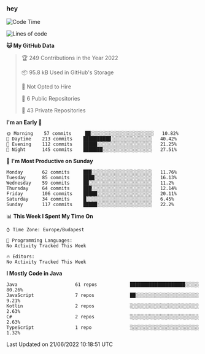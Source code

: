 ### hey

<!--START_SECTION:waka-->
![Code Time](http://img.shields.io/badge/Code%20Time-799%20hrs%209%20mins-blue)

![Lines of code](https://img.shields.io/badge/From%20Hello%20World%20I%27ve%20Written-508%20Thousand%20lines%20of%20code-blue)

**🐱 My GitHub Data** 

> 🏆 249 Contributions in the Year 2022
 > 
> 📦 95.8 kB Used in GitHub's Storage 
 > 
> 🚫 Not Opted to Hire
 > 
> 📜 6 Public Repositories 
 > 
> 🔑 43 Private Repositories  
 > 
**I'm an Early 🐤** 

```text
🌞 Morning    57 commits     ██░░░░░░░░░░░░░░░░░░░░░░░   10.82% 
🌆 Daytime    213 commits    ██████████░░░░░░░░░░░░░░░   40.42% 
🌃 Evening    112 commits    █████░░░░░░░░░░░░░░░░░░░░   21.25% 
🌙 Night      145 commits    ███████░░░░░░░░░░░░░░░░░░   27.51%

```
📅 **I'm Most Productive on Sunday** 

```text
Monday       62 commits     ███░░░░░░░░░░░░░░░░░░░░░░   11.76% 
Tuesday      85 commits     ████░░░░░░░░░░░░░░░░░░░░░   16.13% 
Wednesday    59 commits     ██░░░░░░░░░░░░░░░░░░░░░░░   11.2% 
Thursday     64 commits     ███░░░░░░░░░░░░░░░░░░░░░░   12.14% 
Friday       106 commits    █████░░░░░░░░░░░░░░░░░░░░   20.11% 
Saturday     34 commits     █░░░░░░░░░░░░░░░░░░░░░░░░   6.45% 
Sunday       117 commits    █████░░░░░░░░░░░░░░░░░░░░   22.2%

```


📊 **This Week I Spent My Time On** 

```text
⌚︎ Time Zone: Europe/Budapest

💬 Programming Languages: 
No Activity Tracked This Week

🔥 Editors: 
No Activity Tracked This Week

```

**I Mostly Code in Java** 

```text
Java                     61 repos            ████████████████████░░░░░   80.26% 
JavaScript               7 repos             ██░░░░░░░░░░░░░░░░░░░░░░░   9.21% 
Kotlin                   2 repos             ░░░░░░░░░░░░░░░░░░░░░░░░░   2.63% 
C#                       2 repos             ░░░░░░░░░░░░░░░░░░░░░░░░░   2.63% 
TypeScript               1 repo              ░░░░░░░░░░░░░░░░░░░░░░░░░   1.32%

```



 Last Updated on 21/06/2022 10:18:51 UTC
<!--END_SECTION:waka-->
